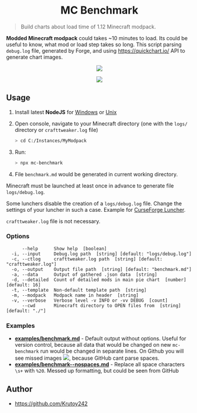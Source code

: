 <h1 align="center">MC Benchmark</h1>

> Build charts about load time of 1.12 Minecraft modpack.

**Modded Minecraft modpack** could takes ~10 minutes to load. Its could be useful to know, what mod or load step takes so long.
This script parsing `debug.log` file, generated by Forge, and using https://quickchart.io/ API to generate chart images.

<p align="center"><img src="https://i.imgur.com/uZj6wS1.png"/></p>

<p align="center"><img src="https://i.imgur.com/PolHIWi.png"/></p>

## Usage

1. Install latest **NodeJS** for [Windows](https://nodejs.org/en/download/current/) or [Unix](https://nodejs.org/en/download/package-manager/)

2. Open console, navigate to your Minecraft directory (one with the `logs/` directory or `crafttweaker.log` file)

   ```sh
   > cd C:/Instances/MyModpack
   ```

3. Run:
   ```sh
   > npx mc-benchmark
   ```
4. File `benchmark.md` would be generated in current working directory.

Minecraft must be launched at least once in advance to generate file `logs/debug.log`.

Some lunchers disable the creation of a `logs/debug.log` file. Change the settings of your luncher in such a case. Example for [CurseForge Luncher](https://i.imgur.com/u3WD1G4.png).

`crafttweaker.log` file is not necessary.

### Options

```
      --help      Show help  [boolean]
  -i, --input     Debug.log path  [string] [default: "logs/debug.log"]
  -c, --ctlog     crafttweaker.log path  [string] [default: "crafttweaker.log"]
  -o, --output    Output file path  [string] [default: "benchmark.md"]
  -a, --data      Output of gathered .json data  [string]
  -d, --detailed  Count of detailed mods in main pie chart  [number] [default: 16]
  -t, --template  Non-default template path  [string]
  -m, --modpack   Modpack name in header  [string]
  -v, --verbose   Verbose level -v INFO or -vv DEBUG  [count]
      --cwd       Minecraft directory to OPEN files from  [string] [default: "./"]
```

### Examples

- **[examples/benchmark.md](examples/benchmark.md)** - Default output without options.
  Useful for version control, because all data that would be changed on new `mc-benchmark` run would be changed in separate lines.
  On Github you will see missed images ![](https://i.imgur.com/DLaTFOZ.png), because GitHub cant parse spaces.
- **[examples/benchmark--nospaces.md](examples/benchmark--nospaces.md)** - Replace all space characters `\s+` with `%20`. Messed up formatting, but could be seen from GitHub

## Author

- https://github.com/Krutoy242
